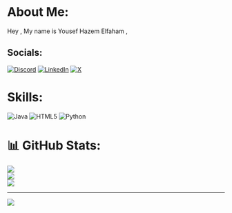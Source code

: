 # About Me:
Hey , My name is Yousef Hazem Elfaham , 


## Socials:
[![Discord](https://img.shields.io/badge/Discord-%237289DA.svg?logo=discord&logoColor=white)](https://discord.gg/#6663) [![LinkedIn](https://img.shields.io/badge/LinkedIn-%230077B5.svg?logo=linkedin&logoColor=white)](https://linkedin.com/in/https://www.linkedin.com/in/yousef-elfaham-6abaaa23a/) [![X](https://img.shields.io/badge/X-black.svg?logo=X&logoColor=white)](https://x.com/https://twitter.com/yousef_elfaham) 

# Skills:
![Java](https://img.shields.io/badge/java-%23ED8B00.svg?style=for-the-badge&logo=openjdk&logoColor=white) ![HTML5](https://img.shields.io/badge/html5-%23E34F26.svg?style=for-the-badge&logo=html5&logoColor=white) ![Python](https://img.shields.io/badge/python-3670A0?style=for-the-badge&logo=python&logoColor=ffdd54)
# 📊 GitHub Stats:
![](https://github-readme-stats.vercel.app/api?username=yousefelfaham&theme=dark&hide_border=false&include_all_commits=false&count_private=false)<br/>
![](https://github-readme-streak-stats.herokuapp.com/?user=yousefelfaham&theme=dark&hide_border=false)<br/>
![](https://github-readme-stats.vercel.app/api/top-langs/?username=yousefelfaham&theme=dark&hide_border=false&include_all_commits=false&count_private=false&layout=compact)


---
[![](https://visitcount.itsvg.in/api?id=yousefelfaham&icon=0&color=0)](https://visitcount.itsvg.in)

<!-- Proudly created with GPRM ( https://gprm.itsvg.in ) -->
